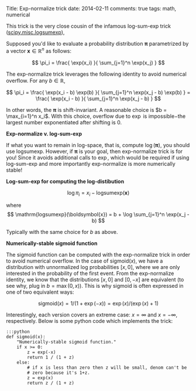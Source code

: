 Title: Exp-normalize trick
date: 2014-02-11
comments: true
tags: math, numerical

This trick is the very close cousin of the infamous log-sum-exp trick
([scipy.misc.logsumexp](http://docs.scipy.org/doc/scipy/reference/generated/scipy.misc.logsumexp.html)),

Supposed you'd like to evaluate a probability distribution $\boldsymbol{\pi}$
parametrized by a vector $\boldsymbol{x} \in \mathbb{R}^n$ as follows:

$$
\pi_i = \frac{ \exp(x_i) }{ \sum_{j=1}^n \exp(x_j) }
$$

The exp-normalize trick leverages the following identity to avoid numerical
overflow. For any $b \in \mathbb{R}$,

$$
\pi_i
= \frac{ \exp(x_i - b) \exp(b) }{ \sum_{j=1}^n \exp(x_j - b) \exp(b) }
= \frac{ \exp(x_i - b) }{ \sum_{j=1}^n \exp(x_j - b) }
$$

In other words, the $\boldsymbol{\pi}$ is shift-invariant. A reasonable choice
is $b = \max_{i=1}^n x_i$. With this choice, overflow due to $\exp$ is
impossible$-$the largest number exponentiated after shifting is $0$.

**Exp-normalize v. log-sum-exp**

If what you want to remain in log-space, that is, compute
$\log(\boldsymbol{\pi})$, you should use logsumexp. However, if
$\boldsymbol{\pi}$ is your goal, then exp-normalize trick is for you! Since it
avoids additional calls to $\exp$, which would be required if using log-sum-exp
and more importantly exp-normalize is more numerically stable!


**Log-sum-exp for computing the log-distibution**

$$
\log \pi_i = x_i - \mathrm{logsumexp}(\boldsymbol{x})
$$

where
$$
\mathrm{logsumexp}(\boldsymbol{x}) = b + \log \sum_{j=1}^n \exp(x_j - b)
$$

Typically with the same choice for $b$ as above.

**Numerically-stable sigmoid function**

The sigmoid function can be computed with the exp-normalize trick in order to
avoid numerical overflow. In the case of $\text{sigmoid}(x)$, we have a
distribution with unnormalized log probabilities $[x,0]$, where we are only
interested in the probability of the first event. From the exp-normalize
identity, we know that the distributions $[x,0]$ and $[0,-x]$ are equivalent (to
see why, plug in $b=\max(0,x)$). This is why sigmoid is often expressed in one
of two equivalent ways:

$$
\text{sigmoid}(x) = 1/(1+\exp(-x)) = \exp(x) / (\exp(x) + 1)
$$

Interestingly, each version covers an extreme case: $x=\infty$ and $x=-\infty$,
respectively. Below is some python code which implements the trick:

    :::python
    def sigmoid(x):
        "Numerically-stable sigmoid function."
        if x >= 0:
            z = exp(-x)
            return 1 / (1 + z)
        else:
            # if x is less than zero then z will be small, denom can't be
            # zero because it's 1+z.
            z = exp(x)
            return z / (1 + z)
